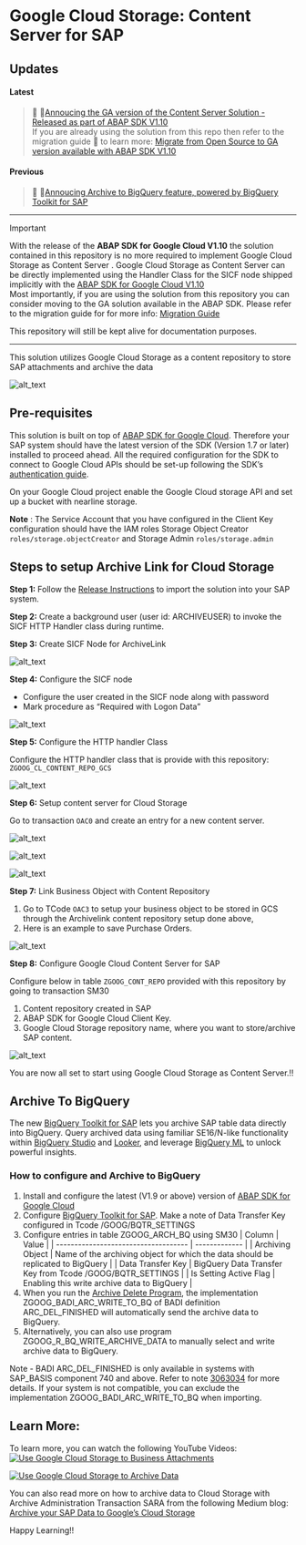
# Google Cloud Storage: Content Server for SAP
## Updates
#### Latest
> 📢 🚀[Annoucing the GA version of the Content Server Solution - Released as part of ABAP SDK V1.10](https://cloud.google.com/solutions/sap/docs/abap-sdk/on-premises-or-any-cloud/latest/implement-gcs-sap-content-repository)\
       If you are already using the solution from this repo then refer to the migration guide 📖 to learn more: [Migrate from Open Source to GA version available with ABAP SDK V1.10](https://github.com/GoogleCloudPlatform/abap-sdk-sample-archivelink-content-repository/blob/main/Migration%20Guide%20for%20Content%20Repository%20from%20Open%20Source%20to%20GA%20Version.pdf)

#### Previous
> 📢 🚀[Annoucing Archive to BigQuery feature, powered by BigQuery Toolkit for SAP](#archive-to-bigquery) 
***
> [!IMPORTANT]
> With the release of the **ABAP SDK for Google Cloud V1.10** the solution contained in this repository is no more required to implement Google Cloud Storage as Content Server . 
> Google Cloud Storage as Content Server can be directly implemented using the Handler Class for the SICF node shipped implicitly with the [ABAP SDK for Google Cloud V1.10](https://cloud.google.com/solutions/sap/docs/abap-sdk/on-premises-or-any-cloud/latest/implement-gcs-sap-content-repository)\
> Most importantly, if you are using the solution from this repository you can consider moving to the GA solution available in the ABAP SDK. Please refer to the migration guide for for more info: [Migration Guide](https://github.com/GoogleCloudPlatform/abap-sdk-sample-archivelink-content-repository/blob/main/Migration%20Guide%20for%20Content%20Repository%20from%20Open%20Source%20to%20GA%20Version.pdf)
> 
> This repository will still be kept alive for documentation purposes.

***

This solution utilizes Google Cloud Storage as a content repository to store SAP attachments and archive the data

![alt_text](images/image_architecture.jpg "Google Cloud Storage as Content Server Architecture")



## Pre-requisites

This solution is built on top of [ABAP SDK for Google Cloud](https://cloud.google.com/solutions/sap/docs/abap-sdk/on-premises-or-any-cloud/whats-new). Therefore your SAP system should have the latest version of the SDK (Version 1.7 or later) installed to proceed ahead. All the required configuration for the SDK to connect to Google Cloud APIs should be set-up following the SDK’s [authentication guide](https://cloud.google.com/solutions/sap/docs/abap-sdk/on-premises-or-any-cloud/latest/authentication).

On your Google Cloud project enable the Google Cloud storage API and set up a bucket with nearline storage.

**Note** : The Service Account that you have configured in the Client Key configuration should have the IAM roles Storage Object Creator `roles/storage.objectCreator` and Storage Admin `roles/storage.admin`

## Steps to setup Archive Link for Cloud Storage

**Step 1:** Follow the [Release Instructions](https://github.com/GoogleCloudPlatform/abap-sdk-sample-archivelink-content-repository/releases) to import the solution into your SAP system.

**Step 2:** Create a background user (user id: ARCHIVEUSER)  to invoke the SICF HTTP Handler class during runtime.

**Step 3:** Create SICF Node for ArchiveLink

![alt_text](images/image1.jpg "New SICF Node")

**Step 4:** Configure the SICF node

*   Configure the user created in the SICF node along with password
*   Mark procedure as “Required with Logon Data” 

![alt_text](images/image2.jpg "SICF Node Configuration")

**Step 5:** Configure the HTTP handler Class

Configure the HTTP handler class that is provide with this repository: `ZGOOG_CL_CONTENT_REPO_GCS`

![alt_text](images/image3.jpg "Handle Class Configuration")

**Step 6:** Setup content server for Cloud Storage

Go to transaction `OAC0` and create an entry for a new content server.

![alt_text](images/image4.jpg)

![alt_text](images/image5.jpg)

![alt_text](images/image6.jpg)

**Step 7:** Link Business Object with Content Repository

1. Go to TCode `OAC3` to setup your business object to be stored in GCS through the Archivelink content repository setup done above, 
2. Here is an example to save Purchase Orders.

![alt_text](images/image7.jpg)


**Step 8:** Configure Google Cloud Content Server for SAP

Configure below in table `ZGOOG_CONT_REPO` provided with this repository by going to transaction SM30

1. Content repository created in SAP 
2. ABAP SDK for Google Cloud Client Key.
3. Google Cloud Storage repository name, where you want to store/archive SAP content.

![alt_text](images/image8.jpg)


You are now all set to start using Google Cloud Storage as Content Server.!!

## Archive To BigQuery

The new [BigQuery Toolkit for SAP](https://cloud.google.com/solutions/sap/docs/abap-sdk/on-premises-or-any-cloud/latest/bq-toolkit-for-sap-overview) lets you archive SAP table data directly into BigQuery. Query archived data using familiar SE16/N-like functionality within [BigQuery Studio](https://cloud.google.com/bigquery/docs/query-overview#bigquery-studio) and [Looker](https://cloud.google.com/looker), and leverage [BigQuery ML](https://cloud.google.com/bigquery/docs/bqml-introduction) to unlock powerful insights.

### How to configure and Archive to BigQuery

1. Install and configure the latest (V1.9 or above) version of [ABAP SDK for Google Cloud](https://cloud.google.com/solutions/sap/docs/abap-sdk/on-premises-or-any-cloud/latest/install-config)
2. Configure [BigQuery Toolkit for SAP](https://cloud.google.com/solutions/sap/docs/abap-sdk/on-premises-or-any-cloud/latest/bq-toolkit-for-sap-configuration). Make a note of Data Transfer Key configured in Tcode /GOOG/BQTR_SETTINGS
3. Configure entries in table ZGOOG_ARCH_BQ using SM30
   | Column                                 | Value         |
   | ------------------------------------   | ------------- |
   | Archiving Object                       | Name of the archiving object for which the data should be replicated to BigQuery |
   | Data Transfer Key                      | BigQuery Data Transfer Key from Tcode /GOOG/BQTR_SETTINGS |
   | Is Setting Active Flag                 | Enabling this write archive data to BigQuery |
4. When you run the [Archive Delete Program](https://help.sap.com/doc/saphelp_nw73ehp1/7.31.19/en-US/4d/8c788a910b154ee10000000a42189e/frameset.htm), the implementation ZGOOG_BADI_ARC_WRITE_TO_BQ of BADI definition ARC_DEL_FINISHED will automatically send the archive data to BigQuery. 
5. Alternatively, you can also use program ZGOOG_R_BQ_WRITE_ARCHIVE_DATA to manually select and write archive data to BigQuery. 

Note - BADI ARC_DEL_FINISHED is only available in systems with SAP_BASIS component 740 and above. Refer to note [3063034](https://me.sap.com/notes/3063034/E) for more details. If your system is not compatible, you can exclude the implementation ZGOOG_BADI_ARC_WRITE_TO_BQ when importing.

## Learn More:

To learn more, you can watch the following YouTube Videos:\
[![Use Google Cloud Storage to Business Attachments](https://img.youtube.com/vi/-DAt2N-q98o/0.jpg)](https://www.youtube.com/watch?v=-DAt2N-q98o)

[![Use Google Cloud Storage to Archive Data](https://img.youtube.com/vi/_VgixubN0bU/0.jpg)](https://www.youtube.com/watch?v=_VgixubN0bU)

You can also read more on how to archive data to Cloud Storage with Archive Administration Transaction SARA from the following Medium blog: [Archive your SAP Data to Google’s Cloud Storage](https://medium.com/google-cloud/archive-your-sap-data-to-googles-cloud-storage-3b6dfe6f79bd)

Happy Learning!!
